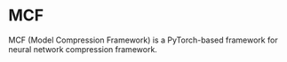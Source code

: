 # MCF
MCF (Model Compression Framework) is a PyTorch-based framework for neural network compression framework.
